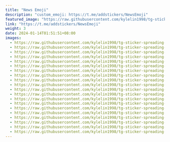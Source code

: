 ```yaml
---
title: "News Emoji"
description: "custom_emoji: https://t.me/addstickers/NewsEmoji"
featured_image: "https://raw.githubusercontent.com/kylelin1998/tg-sticker-spreading-worldwide-images/main/img/4c680228-7380-4a91-b01b-878a5669ea5e.jpg"
link: "https://t.me/addstickers/NewsEmoji"
weight: 3
date: 2024-01-14T01:51:51+08:00
images:
  - https://raw.githubusercontent.com/kylelin1998/tg-sticker-spreading-worldwide-images/main/img/4c680228-7380-4a91-b01b-878a5669ea5e.jpg
  - https://raw.githubusercontent.com/kylelin1998/tg-sticker-spreading-worldwide-images/main/img/9e379794-26ce-40f9-b5e8-7c041e21789a.jpg
  - https://raw.githubusercontent.com/kylelin1998/tg-sticker-spreading-worldwide-images/main/img/27c309ad-edbf-4e1b-9dd6-c743112f1f88.jpg
  - https://raw.githubusercontent.com/kylelin1998/tg-sticker-spreading-worldwide-images/main/img/76774326-3e9e-4268-909f-71e16d2194b3.jpg
  - https://raw.githubusercontent.com/kylelin1998/tg-sticker-spreading-worldwide-images/main/img/c6df31ba-ef85-4a0e-8548-d9aa186e30c8.jpg
  - https://raw.githubusercontent.com/kylelin1998/tg-sticker-spreading-worldwide-images/main/img/40b0c2f9-675e-4e91-83a6-98b96d15cbe8.jpg
  - https://raw.githubusercontent.com/kylelin1998/tg-sticker-spreading-worldwide-images/main/img/0e725d18-4ed1-409e-ac2c-010cf6226572.jpg
  - https://raw.githubusercontent.com/kylelin1998/tg-sticker-spreading-worldwide-images/main/img/31e51e5c-ecef-4efc-962a-bfbd8f95dc25.jpg
  - https://raw.githubusercontent.com/kylelin1998/tg-sticker-spreading-worldwide-images/main/img/0b70195d-32bb-4402-9f54-e5fc2072c073.jpg
  - https://raw.githubusercontent.com/kylelin1998/tg-sticker-spreading-worldwide-images/main/img/312287f2-efea-4386-b9c5-ecea3effb37e.jpg
  - https://raw.githubusercontent.com/kylelin1998/tg-sticker-spreading-worldwide-images/main/img/ab2f38e6-0399-4fe3-8aa1-fa0ebe280ad5.jpg
  - https://raw.githubusercontent.com/kylelin1998/tg-sticker-spreading-worldwide-images/main/img/a24b3d6f-8ba4-45e6-a6ea-181b1f550abd.jpg
  - https://raw.githubusercontent.com/kylelin1998/tg-sticker-spreading-worldwide-images/main/img/294cd810-f67b-4a43-bf0d-d48a97ec04ee.jpg
  - https://raw.githubusercontent.com/kylelin1998/tg-sticker-spreading-worldwide-images/main/img/121a23e7-766d-4c4a-a06c-1c72524f3fd3.jpg
  - https://raw.githubusercontent.com/kylelin1998/tg-sticker-spreading-worldwide-images/main/img/e8bc7913-ce81-4032-adbf-91714c252f19.jpg
  - https://raw.githubusercontent.com/kylelin1998/tg-sticker-spreading-worldwide-images/main/img/5a540625-6f70-4796-ab06-89af17f2f5eb.jpg
  - https://raw.githubusercontent.com/kylelin1998/tg-sticker-spreading-worldwide-images/main/img/cb6a6142-201d-49a2-bbda-4994c90979b2.jpg
  - https://raw.githubusercontent.com/kylelin1998/tg-sticker-spreading-worldwide-images/main/img/ddf5aa10-a3ec-4358-83b8-b999a22527c5.jpg
  - https://raw.githubusercontent.com/kylelin1998/tg-sticker-spreading-worldwide-images/main/img/e05f6f53-d9f6-46b9-9991-85bec67aff1c.jpg
  - https://raw.githubusercontent.com/kylelin1998/tg-sticker-spreading-worldwide-images/main/img/b80cc9b4-9b8f-4d12-900a-1e0e4a8aae11.jpg
---
```

